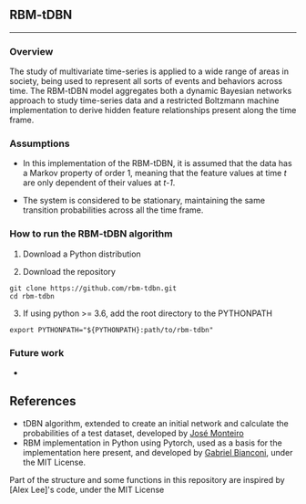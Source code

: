 ## RBM-tDBN

--------------------

### Overview
The study of multivariate time-series is applied to a wide range of areas in society, being used to represent all sorts of events and behaviors across time. The RBM-tDBN model aggregates both a dynamic Bayesian networks approach to study time-series data and a restricted Boltzmann machine implementation to derive hidden feature relationships present along the time frame.

### Assumptions
- In this implementation of the RBM-tDBN, it is assumed that the data has a Markov property of order 1, meaning that the feature values at time *t* are only dependent of their values at *t-1*.

- The system is considered to be stationary, maintaining the same transition probabilities across all the time frame.


### How to run the RBM-tDBN algorithm
1. Download a Python distribution

2. Download the repository

```
git clone https://github.com/rbm-tdbn.git
cd rbm-tdbn
```

3. If using python >= 3.6, add the root directory to the PYTHONPATH

```
export PYTHONPATH="${PYTHONPATH}:path/to/rbm-tdbn"
```

### Future work
- 



## References
- tDBN algorithm, extended to create an initial network and calculate the probabilities of a test dataset, developed by [José Monteiro]
- RBM implementation in Python using Pytorch, used as a basis for the implementation here present, and developed by [Gabriel Bianconi], under the MIT License.

Part of the structure and some functions in this repository are inspired by [Alex Lee]'s code, under the MIT License 

<!-- Links -->

[Gabriel Bianconi]: https://github.com/GabrielBianconi/pytorch-rbm

[José Monteiro]: https://github.com/josemonteiro/tDBN

